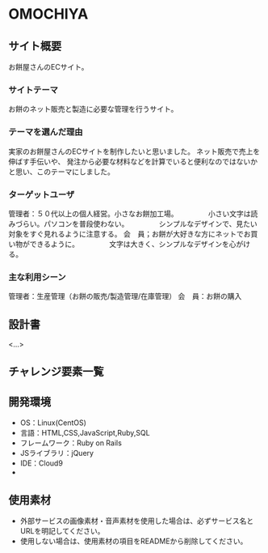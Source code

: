 # OMOCHIYA

## サイト概要
お餅屋さんのECサイト。

### サイトテーマ
お餅のネット販売と製造に必要な管理を行うサイト。

### テーマを選んだ理由
実家のお餅屋さんのECサイトを制作したいと思いました。
ネット販売で売上を伸ばす手伝いや、
発注から必要な材料などを計算でいると便利なのではないかと思い、このテーマにしました。


### ターゲットユーザ
管理者：５０代以上の個人経営。小さなお餅加工場。
　　　　小さい文字は読みづらい。パソコンを普段使わない。
　　　　シンプルなデザインで、見たい対象をすぐ見れるように注意する。
会　員；お餅が大好きな方にネットでお買い物ができるように。
　　　　文字は大きく、シンプルなデザインを心がける。

### 主な利用シーン
管理者：生産管理（お餅の販売/製造管理/在庫管理）
会　員：お餅の購入

## 設計書
<...>

## チャレンジ要素一覧


## 開発環境
- OS：Linux(CentOS)
- 言語：HTML,CSS,JavaScript,Ruby,SQL
- フレームワーク：Ruby on Rails
- JSライブラリ：jQuery
- IDE：Cloud9
-

## 使用素材
- 外部サービスの画像素材・音声素材を使用した場合は、必ずサービス名とURLを明記してください。
- 使用しない場合は、使用素材の項目をREADMEから削除してください。